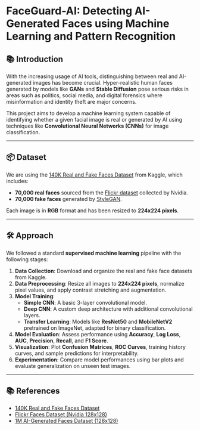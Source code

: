 # FaceGuard-AI: Detecting AI-Generated Faces using Machine Learning and Pattern Recognition

## 📚 Introduction
With the increasing usage of AI tools, distinguishing between real and AI-generated images has become crucial. Hyper-realistic human faces generated by models like **GANs** and **Stable Diffusion** pose serious risks in areas such as politics, social media, and digital forensics where misinformation and identity theft are major concerns.

This project aims to develop a machine learning system capable of identifying whether a given facial image is real or generated by AI using techniques like **Convolutional Neural Networks (CNNs)** for image classification.

---

## 📦 Dataset
We are using the [140K Real and Fake Faces Dataset](https://www.kaggle.com/datasets/xhlulu/140k-real-and-fake-faces/data) from Kaggle, which includes:
- **70,000 real faces** sourced from the [Flickr dataset](https://www.kaggle.com/datasets/dullaz/flickrfaces-dataset-nvidia-128x128) collected by Nvidia.
- **70,000 fake faces** generated by [StyleGAN](https://www.kaggle.com/datasets/dullaz/1m-ai-generated-faces-128x128).

Each image is in **RGB** format and has been resized to **224x224 pixels**.

---

## 🛠️ Approach
We followed a standard **supervised machine learning** pipeline with the following stages:

1. **Data Collection**: Download and organize the real and fake face datasets from Kaggle.
2. **Data Preprocessing**: Resize all images to **224x224 pixels**, normalize pixel values, and apply contrast stretching and augmentation.
3. **Model Training**:
   - **Simple CNN**: A basic 3-layer convolutional model.
   - **Deep CNN**: A custom deep architecture with additional convolutional layers.
   - **Transfer Learning**: Models like **ResNet50** and **MobileNetV2** pretrained on ImageNet, adapted for binary classification.
4. **Model Evaluation**: Assess performance using **Accuracy**, **Log Loss**, **AUC**, **Precision**, **Recall**, and **F1 Score**.
5. **Visualization**: Plot **Confusion Matrices**, **ROC Curves**, training history curves, and sample predictions for interpretability.
6. **Experimentation**: Compare model performances using bar plots and evaluate generalization on unseen test images.

---

## 📚 References
- [140K Real and Fake Faces Dataset](https://www.kaggle.com/datasets/xhlulu/140k-real-and-fake-faces/data)
- [Flickr Faces Dataset (Nvidia 128x128)](https://www.kaggle.com/datasets/dullaz/flickrfaces-dataset-nvidia-128x128)
- [1M AI-Generated Faces Dataset (128x128)](https://www.kaggle.com/datasets/dullaz/1m-ai-generated-faces-128x128)
